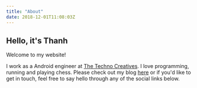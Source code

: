```yaml
---
title: "About"
date: 2018-12-01T11:08:03Z
---
```


## Hello, it's Thanh
Welcome to my website!

I work as a Android engineer at [The Techno Creatives](https://technocreatives.com). I love programming, running and playing chess.
Please check out my blog [here](/blog/) or if you'd like to get in touch, feel free to say hello through any of the social links below.
